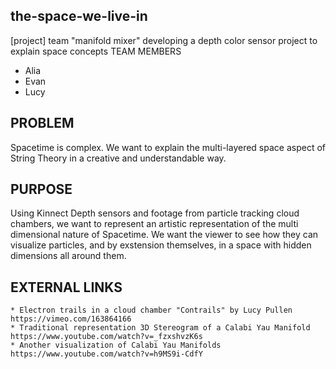 ## the-space-we-live-in

[project] team "manifold mixer" developing a depth color sensor project to explain space concepts
TEAM MEMBERS

* Alia
* Evan
* Lucy

## PROBLEM

Spacetime is complex. We want to explain the multi-layered space aspect of String Theory in a creative and understandable way.

## PURPOSE

Using Kinnect Depth sensors and footage from particle tracking cloud chambers, we want to represent an artistic representation of the multi dimensional nature of Spacetime. We want the viewer to see how they can visualize particles, and by exstension themselves, in a space with hidden dimensions all around them.

## EXTERNAL LINKS

    * Electron trails in a cloud chamber "Contrails" by Lucy Pullen https://vimeo.com/163864166
    * Traditional representation 3D Stereogram of a Calabi Yau Manifold https://www.youtube.com/watch?v=_fzxshvzK6s
    * Another visualization of Calabi Yau Manifolds https://www.youtube.com/watch?v=h9MS9i-CdfY
